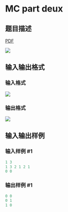 # MC part deux

## 题目描述

[problemUrl]: https://uva.onlinejudge.org/index.php?option=com_onlinejudge&Itemid=8&category=78&page=show_problem&problem=2731

[PDF](https://uva.onlinejudge.org/external/116/p11684.pdf)

![](https://cdn.luogu.com.cn/upload/vjudge_pic/UVA11684/54024399e7c6768f03ab7b099b02c8b6beaa879f.png)

## 输入输出格式

### 输入格式

![](https://cdn.luogu.com.cn/upload/vjudge_pic/UVA11684/2942f5a34a04d67495e1eb7691fc9e216fa53ad9.png)

### 输出格式

![](https://cdn.luogu.com.cn/upload/vjudge_pic/UVA11684/d490d6b6b4d625ce5b43fc939963eb5a7b2858cd.png)

## 输入输出样例

### 输入样例 #1

```cpp
1 3
1 3 2 1 2 1
0 0
```


### 输出样例 #1

```cpp
0 0
0 1
1 0
```


